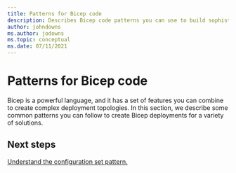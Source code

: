 ```yaml
---
title: Patterns for Bicep code
description: Describes Bicep code patterns you can use to build sophisticated deployments.
author: johndowns
ms.author: jodowns
ms.topic: conceptual
ms.date: 07/11/2021
---
```

# Patterns for Bicep code

Bicep is a powerful language, and it has a set of features you can combine to create complex deployment topologies. In this section, we describe some common patterns you can follow to create Bicep deployments for a variety of solutions.

## Next steps

[Understand the configuration set pattern.](patterns-configuration-set.md)
